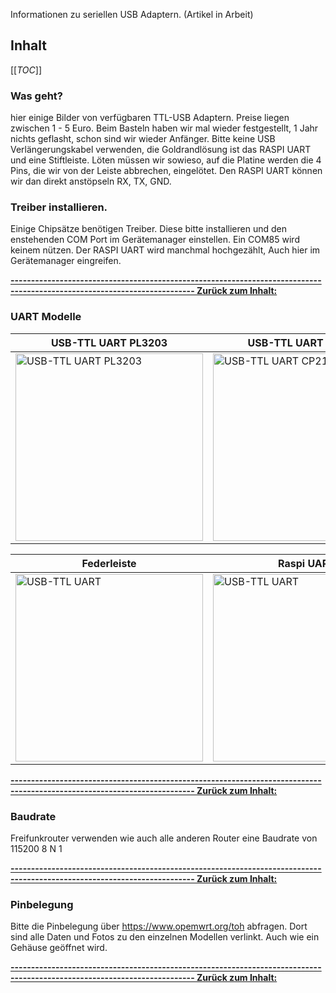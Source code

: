 Informationen zu seriellen USB Adaptern. (Artikel in Arbeit)
## Inhalt
[[_TOC_]]

### Was geht?

hier einige Bilder von verfügbaren TTL-USB Adaptern.
Preise liegen zwischen 1 - 5 Euro.
Beim Basteln haben wir mal wieder festgestellt, 1 Jahr nichts geflasht, schon sind wir wieder Anfänger.
Bitte keine USB Verlängerungskabel verwenden, die Goldrandlösung ist das RASPI UART und eine Stiftleiste.
Löten müssen wir sowieso, auf die Platine werden die 4 Pins, die wir von der Leiste abbrechen, eingelötet.
Den RASPI UART können wir dan direkt anstöpseln RX, TX, GND.

### Treiber installieren.

Einige Chipsätze benötigen Treiber. Diese bitte installieren und den enstehenden COM Port im Gerätemanager einstellen. Ein COM85 wird keinem nützen. Der RASPI UART wird manchmal hochgezählt, Auch hier im Gerätemanager eingreifen.

**[------------------------------------------------------------------------------------------------------------------------- Zurück zum Inhalt:](#inhalt)**

### UART Modelle

|  USB-TTL UART PL3203 | USB-TTL UART CP2102 |  USB-A TTL UART CP2102  |
|---|---|---|
| <img src="https://cloud.ffhb.de/index.php/s/fXe9j9JAMFRLQsf/preview" title="USB-TTL UART PL3203"  width="300" />  | <img src="https://cloud.ffhb.de/index.php/s/x2WzaaeWx44s3pW/preview" title="USB-TTL UART CP2102" width="300" />  | <img src="https://cloud.ffhb.de/index.php/s/6JXZqaLjSDiQtgy/preview" title="USB-TTL UART" width="300" />  |

| Federleiste | Raspi UART  | PIN Beispiel  |
|---|---|---|
| <img src="https://cloud.ffhb.de/index.php/s/E84MMBPGjMdzxd7/preview" title="USB-TTL UART" width="300" />  | <img src="https://cloud.ffhb.de/index.php/s/LJja8Qi9geKRNXT/preview" title="USB-TTL UART" width="300" />  | <img src="https://cloud.ffhb.de/index.php/s/aXX6bstTTfMm4AX/preview" title="USB-TTL UART" width="300" />  |

**[------------------------------------------------------------------------------------------------------------------------- Zurück zum Inhalt:](#inhalt)**

### Baudrate

Freifunkrouter verwenden wie auch alle anderen Router eine Baudrate von 115200 8 N 1

**[------------------------------------------------------------------------------------------------------------------------- Zurück zum Inhalt:](#inhalt)**

### Pinbelegung

Bitte die Pinbelegung über https://www.opemwrt.org/toh abfragen. Dort sind alle Daten und Fotos zu den einzelnen Modellen verlinkt. Auch wie ein Gehäuse geöffnet wird.

**[------------------------------------------------------------------------------------------------------------------------- Zurück zum Inhalt:](#inhalt)**

